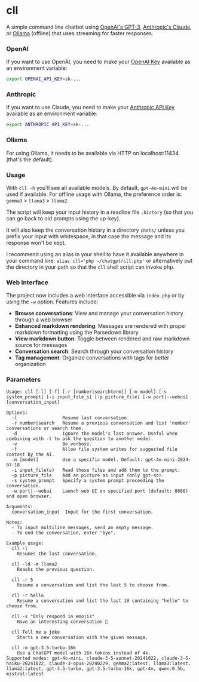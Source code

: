 # cll

A simple command line chatbot using [OpenAI's GPT-3](https://openai.com/blog/openai-api/), [Anthropic's Claude](https://www.anthropic.com/), or [Ollama](https://github.com/jmorganca/ollama) (offline) that uses streaming for faster responses.

### OpenAI

If you want to use OpenAI, you need to make your [OpenAI Key](https://platform.openai.com/account/api-keys) available as an environment variable:

```bash
export OPENAI_API_KEY=sk-...
```

### Anthropic

If you want to use Claude, you need to make your [Anthropic API Key](https://console.anthropic.com/) available as an environment variable:

```bash
export ANTHROPIC_API_KEY=sk-...
```

### Ollama

For using Ollama, it needs to be available via HTTP on localhost:11434 (that's the default).  

### Usage

With `cll -h` you'll see all available models. By default, `gpt-4o-mini` will be used if available. For offline usage with Ollama, the preference order is: `gemma3` > `llama3` > `llama2`.

The script will keep your input history in a readline file `.history` (so that you can go back to old prompts using the up-key).

It will also keep the conversation history in a directory `chats/` unless you prefix your input with whitespace, in that case the message and its response won't be kept.

I recommend using an alias in your shell to have it available anywhere in your command line: `alias cll='php ~/chatgpt/cll.php'` or alternatively put the directory in your path so that the `cll` shell script can invoke php.

### Web Interface

The project now includes a web interface accessible via `index.php` or by using the `-w` option. Features include:

- **Browse conversations**: View and manage your conversation history through a web browser
- **Enhanced markdown rendering**: Messages are rendered with proper markdown formatting using the Parsedown library
- **View markdown button**: Toggle between rendered and raw markdown source for messages
- **Conversation search**: Search through your conversation history
- **Tag management**: Organize conversations with tags for better organization

### Parameters

```
Usage: cll [-l] [-f] [-r [number|searchterm]] [-m model] [-s system_prompt] [-i input_file_s] [-p picture_file] [-w port|--webui] [conversation_input]

Options:
  -l                 Resume last conversation.
  -r number|search   Resume a previous conversation and list 'number' conversations or search them.
  -d                 Ignore the model's last answer. Useful when combining with -l to ask the question to another model.
  -v                 Be verbose.
  -f                 Allow file system writes for suggested file content by the AI.
  -m [model]         Use a specific model. Default: gpt-4o-mini-2024-07-18
  -i input_file(s)   Read these files and add them to the prompt.
  -p picture_file    Add an picture as input (only gpt-4o).
  -s system_prompt   Specify a system prompt preceeding the conversation.
  -w port|--webui    Launch web UI on specified port (default: 8080) and open browser.

Arguments:
  conversation_input  Input for the first conversation.

Notes:
  - To input multiline messages, send an empty message.
  - To end the conversation, enter "bye".

Example usage:
  cll -l
    Resumes the last conversation.

  cll -ld -m llama2
    Reasks the previous question.

  cll -r 5
    Resume a conversation and list the last 5 to choose from.

  cll -r hello
    Resume a conversation and list the last 10 containing "hello" to choose from.

  cll -s "Only respond in emojis"
    Have an interesting conversation 🙂

  cll Tell me a joke
    Starts a new conversation with the given message.

  cll -m gpt-3.5-turbo-16k
    Use a ChatGPT model with 16k tokens instead of 4k.
Supported modes: gpt-4o-mini, claude-3-5-sonnet-20241022, claude-3-5-haiku-20241022, claude-3-opus-20240229, gemma2:latest, llama3:latest, llama2:latest, gpt-3.5-turbo, gpt-3.5-turbo-16k, gpt-4o, qwen:0.5b, mistral:latest
```

